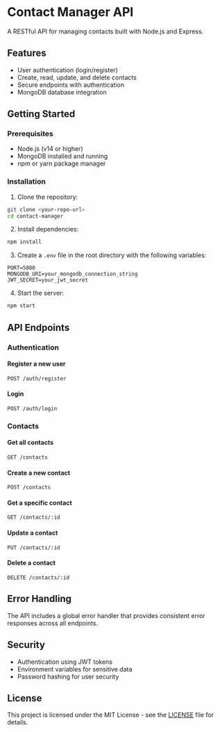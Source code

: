 # Contact Manager API

A RESTful API for managing contacts built with Node.js and Express.

## Features

- User authentication (login/register)
- Create, read, update, and delete contacts
- Secure endpoints with authentication
- MongoDB database integration

## Getting Started

### Prerequisites

- Node.js (v14 or higher)
- MongoDB installed and running
- npm or yarn package manager

### Installation

1. Clone the repository:
```bash
git clone <your-repo-url>
cd contact-manager
```

2. Install dependencies:
```bash
npm install
```

3. Create a `.env` file in the root directory with the following variables:
```env
PORT=5000
MONGODB_URI=your_mongodb_connection_string
JWT_SECRET=your_jwt_secret
```

4. Start the server:
```bash
npm start
```

## API Endpoints

### Authentication

#### Register a new user
```http
POST /auth/register
```

#### Login
```http
POST /auth/login
```

### Contacts

#### Get all contacts
```http
GET /contacts
```

#### Create a new contact
```http
POST /contacts
```

#### Get a specific contact
```http
GET /contacts/:id
```

#### Update a contact
```http
PUT /contacts/:id
```

#### Delete a contact
```http
DELETE /contacts/:id
```

## Error Handling

The API includes a global error handler that provides consistent error responses across all endpoints.

## Security

- Authentication using JWT tokens
- Environment variables for sensitive data
- Password hashing for user security

## License

This project is licensed under the MIT License - see the [LICENSE](LICENSE) file for details.